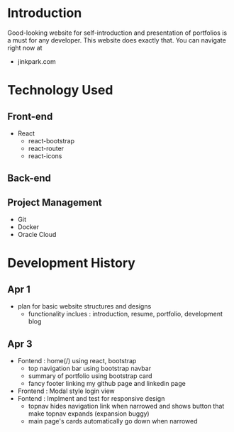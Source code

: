 # Introduction
Good-looking website for self-introduction and presentation of portfolios is a must for any developer. 
This website does exactly that. You can navigate right now at 
- jinkpark.com

# Technology Used
## Front-end
- React
  - react-bootstrap
  - react-router
  - react-icons

## Back-end

## Project Management
- Git
- Docker
- Oracle Cloud

# Development History
## Apr 1
- plan for basic website structures and designs
  - functionality inclues : introduction, resume, portfolio, development blog

## Apr 3
- Fontend : home(/) using react, bootstrap
  - top navigation bar using bootstrap navbar
  - summary of portfolio using bootstrap card
  - fancy footer linking my github page and linkedin page
- Frontend : Modal style login view
- Fontend : Implment and test for responsive design
  - topnav hides navigation link when narrowed and shows button that make topnav expands (expansion buggy)
  - main page's cards automatically go down when narrowed
